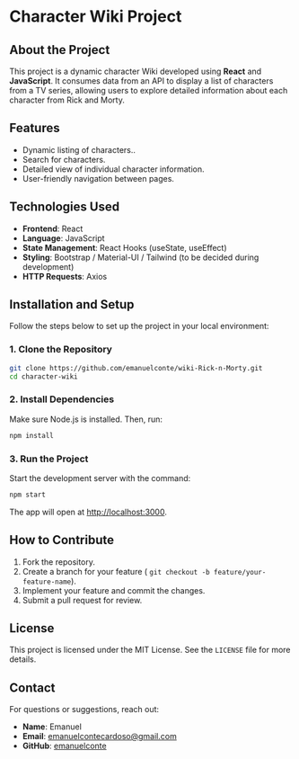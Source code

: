 # Character Wiki Project

## About the Project
This project is a dynamic character Wiki developed using **React** and **JavaScript**. It consumes data from an API to display a list of characters from a TV series, allowing users to explore detailed information about each character from Rick and Morty.

## Features
- Dynamic listing of characters..
- Search for characters.
- Detailed view of individual character information.
- User-friendly navigation between pages.

## Technologies Used
- **Frontend**: React
- **Language**: JavaScript
- **State Management**: React Hooks (useState, useEffect)
- **Styling**: Bootstrap / Material-UI / Tailwind (to be decided during development)
- **HTTP Requests**: Axios

## Installation and Setup
Follow the steps below to set up the project in your local environment:

### 1. Clone the Repository
```bash
git clone https://github.com/emanuelconte/wiki-Rick-n-Morty.git
cd character-wiki
```

### 2. Install Dependencies
Make sure Node.js is installed. Then, run:
```bash
npm install
```

### 3. Run the Project
Start the development server with the command:
```bash
npm start
```
The app will open at [http://localhost:3000](http://localhost:3000).

## How to Contribute
1. Fork the repository.
2. Create a branch for your feature (
`git checkout -b feature/your-feature-name`).
3. Implement your feature and commit the changes.
4. Submit a pull request for review.

## License
This project is licensed under the MIT License. See the `LICENSE` file for more details.

## Contact
For questions or suggestions, reach out:
- **Name**: Emanuel
- **Email**: [emanuelcontecardoso@gmail.com](mailto:emanuelcontecardoso@gmail.com)
- **GitHub**: [emanuelconte](https://github.com/emanuelconte)

